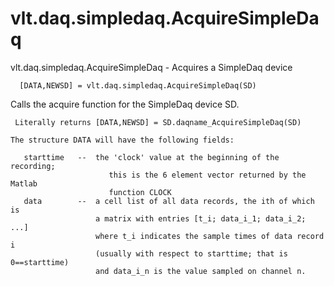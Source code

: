 # vlt.daq.simpledaq.AcquireSimpleDaq

  vlt.daq.simpledaq.AcquireSimpleDaq - Acquires a SimpleDaq device
 
      [DATA,NEWSD] = vlt.daq.simpledaq.AcquireSimpleDaq(SD)
 
   Calls the acquire function for the SimpleDaq device SD.
 
     Literally returns [DATA,NEWSD] = SD.daqname_AcquireSimpleDaq(SD)
 
    The structure DATA will have the following fields:
 
       starttime   --  the 'clock' value at the beginning of the recording;
                          this is the 6 element vector returned by the Matlab
                          function CLOCK
       data        --  a cell list of all data records, the ith of which is
                       a matrix with entries [t_i; data_i_1; data_i_2; ...]
                       where t_i indicates the sample times of data record i
                       (usually with respect to starttime; that is 0==starttime)
                       and data_i_n is the value sampled on channel n.
